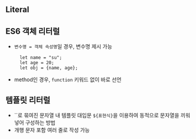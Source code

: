 ## Literal

## ES6 객체 리터럴

- `변수명 = 객체 속성명`일 경우, 변수명 제시 가능
  ```jsw
    let name = "su";
    let age = 20;
    let obj = {name, age};
  ```
- method인 경우, `function` 키워드 없이 바로 선언

## 템플릿 리터럴

- \`\`로 묶여진 문자열 내 템플릿 대입문 `${표현식}`을 이용하여 동적으로 문자열을 끼워넣어 구성하는 방법
- 개행 문자 포함 여러 줄로 작성 가능
